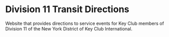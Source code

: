 Division 11 Transit Directions
=======================
Website that provides directions to service events for Key Club members of Division 11 of the New York District of Key Club International.
